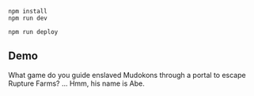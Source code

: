 ```
npm install
npm run dev
```

```
npm run deploy
```


## Demo

What game do you guide enslaved Mudokons through a portal to escape Rupture Farms?
...
Hmm, his name is Abe.



